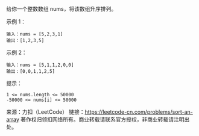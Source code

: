 给你一个整数数组 nums，将该数组升序排列。

示例 1：
```
输入：nums = [5,2,3,1]
输出：[1,2,3,5]
```
示例 2：
```
输入：nums = [5,1,1,2,0,0]
输出：[0,0,1,1,2,5]
```

提示：
```
1 <= nums.length <= 50000
-50000 <= nums[i] <= 50000
```

来源：力扣（LeetCode）
链接：https://leetcode-cn.com/problems/sort-an-array
著作权归领扣网络所有。商业转载请联系官方授权，非商业转载请注明出处。